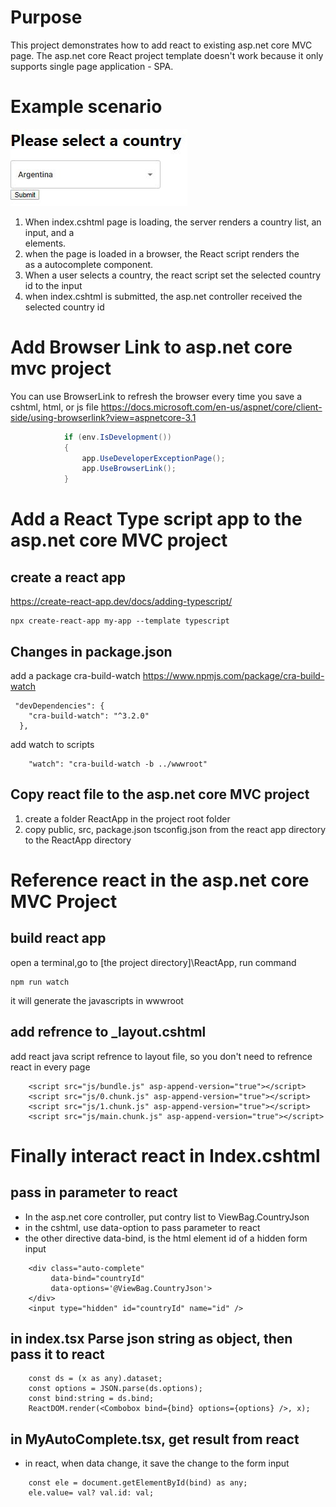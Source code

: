 # Purpose
This project demonstrates how to add react to existing asp.net core MVC page.
The asp.net core React project template doesn't work because it only supports single page application - SPA. 

# Example scenario 

![](DocImages/selectCountry.JPG?raw=true)

1. When index.cshtml page is loading,  the server renders a country list, an input, and a <div> elements.
2. when the page is loaded in a browser, the React script renders the <div> as a autocomplete component.
3. When a user selects a country, the react script set the selected country id to the input
4. when index.cshtml is submitted, the asp.net controller received the selected country id

# Add Browser Link to asp.net core mvc project

You can use BrowserLink to refresh the browser every time you save a cshtml, html, or js file
https://docs.microsoft.com/en-us/aspnet/core/client-side/using-browserlink?view=aspnetcore-3.1
````c#
            if (env.IsDevelopment())
            {
                app.UseDeveloperExceptionPage();
                app.UseBrowserLink();
            }
```` 

# Add a React Type script app to the asp.net core MVC project
## create a react app 
https://create-react-app.dev/docs/adding-typescript/
````
npx create-react-app my-app --template typescript
````
## Changes in package.json
add a package cra-build-watch  https://www.npmjs.com/package/cra-build-watch
````
 "devDependencies": {
    "cra-build-watch": "^3.2.0"
  },
````
add watch to scripts
````
    "watch": "cra-build-watch -b ../wwwroot"
````

## Copy react file to the asp.net core MVC project
1. create a folder ReactApp in the project root folder
2. copy public, src, package.json tsconfig.json from the react app directory to the ReactApp directory

# Reference react in the asp.net core MVC Project
## build react app
open a terminal,go to \[the project directory]\\ReactApp, run command
````
npm run watch
````
it will generate the javascripts in wwwroot

## add refrence to \_layout.cshtml
add react java script refrence to layout file, so you don't need to refrence react in every page
```
    <script src="js/bundle.js" asp-append-version="true"></script>
    <script src="js/0.chunk.js" asp-append-version="true"></script>
    <script src="js/1.chunk.js" asp-append-version="true"></script>
    <script src="js/main.chunk.js" asp-append-version="true"></script>

```

# Finally interact react in Index.cshtml
## pass in parameter to react
* In the asp.net core controller, put contry list to ViewBag.CountryJson
* in the cshtml, use data-option to pass parameter to react
* the other directive data-bind, is the html element id of a hidden form input

````
    <div class="auto-complete"
         data-bind="countryId"
         data-options='@ViewBag.CountryJson'>
    </div>
    <input type="hidden" id="countryId" name="id" />
````
## in index.tsx Parse json string as object, then pass it to react
````
    const ds = (x as any).dataset;
    const options = JSON.parse(ds.options);
    const bind:string = ds.bind;
    ReactDOM.render(<Combobox bind={bind} options={options} />, x);
````
## in MyAutoComplete.tsx, get result from react
* in react, when data change, it save the change to the form input
````
    const ele = document.getElementById(bind) as any;
    ele.value= val? val.id: val;
````
